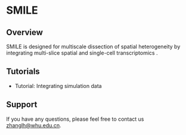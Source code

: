 # SMILE

## Overview

SMILE is designed for multiscale dissection of spatial heterogeneity by integrating multi-slice spatial and single-cell transcriptomics .


## Tutorials

- Tutorial: Integrating simulation data

## Support

If you have any questions, please feel free to contact us [zhanglh@whu.edu.cn](mailto:zhanglh@whu.edu.cn). 


